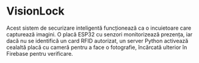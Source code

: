 # VisionLock
Acest sistem de securizare inteligentă funcționează ca o incuietoare care capturează imagini. O placă ESP32 cu senzori monitorizează prezența, iar dacă nu se identifică un card RFID autorizat, un server Python activează cealaltă placă cu cameră pentru a face o fotografie, încărcată ulterior în Firebase pentru verificare.
